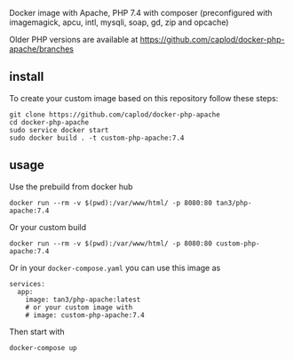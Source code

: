 Docker image with Apache, PHP 7.4 with composer (preconfigured with imagemagick,
apcu, intl, mysqli, soap, gd, zip and opcache)

Older PHP versions are available at https://github.com/caplod/docker-php-apache/branches

## install

To create your custom image based on this repository follow these steps:

    git clone https://github.com/caplod/docker-php-apache
    cd docker-php-apache
    sudo service docker start
    sudo docker build . -t custom-php-apache:7.4
    
## usage

Use the prebuild from docker hub

`docker run --rm -v $(pwd):/var/www/html/ -p 8080:80 tan3/php-apache:7.4`

Or your custom build

`docker run --rm -v $(pwd):/var/www/html/ -p 8080:80 custom-php-apache:7.4`

Or in your `docker-compose.yaml` you can use this image as

    services:
      app:
        image: tan3/php-apache:latest
        # or your custom image with
        # image: custom-php-apache:7.4

Then start with 

    docker-compose up
